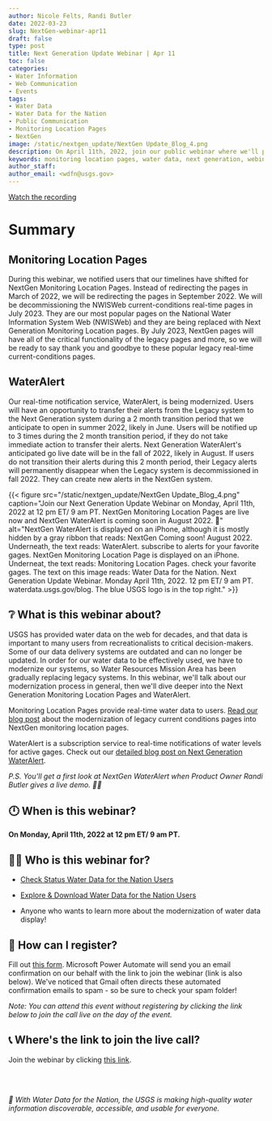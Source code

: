 ```yaml
---
author: Nicole Felts, Randi Butler
date: 2022-03-23
slug: NextGen-webinar-apr11
draft: false
type: post
title: Next Generation Update Webinar | Apr 11
toc: false
categories: 
- Water Information
- Web Communication
- Events
tags:
- Water Data
- Water Data for the Nation
- Public Communication
- Monitoring Location Pages
- NextGen
image: /static/nextgen_update/NextGen Update_Blog_4.png
description: On April 11th, 2022, join our public webinar where we'll provide an update on the Next Generation Monitoring Location Pages and give a live demo of the Next Generation WaterAlert. Wondering what these products are? Read on...
keywords: monitoring location pages, water data, next generation, webinar, update
author_staff: 
author_email: <wdfn@usgs.gov>
---
```


[Watch the recording]()

# Summary
## Monitoring Location Pages
During this webinar, we notified users that our timelines have shifted for NextGen Monitoring Location Pages.
Instead of redirecting the pages in March of 2022, we will be redirecting the pages in September 2022. We will be decommissioning the NWISWeb current-conditions real-time pages in July 2023. They are our most popular pages on the National Water Information System Web (NWISWeb) and they are being replaced with Next Generation Monitoring Location pages. By July 2023, NextGen pages will have all of the critical functionality of the legacy pages and more, so we will be ready to say thank you and goodbye to these popular legacy real-time current-conditions pages.
## WaterAlert
Our real-time notification service, WaterAlert, is being modernized. Users will have an opportunity to transfer their alerts from the Legacy system to the Next Generation system during a 2 month transition period that we anticipate to open in summer 2022, likely in June. Users will be notified up to 3 times during the 2 month transition period, if they do not take immediate action to transfer their alerts. Next Generation WaterAlert's anticipated go live date will be in the fall of 2022, likely in August.
If users do not transition their alerts during this 2 month period, their Legacy alerts will permanently disappear when the Legacy system is decommissioned in fall 2022. They can create new alerts in the NextGen system. 

<div class="grid-row">
{{< figure src="/static/nextgen_update/NextGen Update_Blog_4.png" caption="Join our Next Generation Update Webinar on Monday, April 11th, 2022 at 12 pm ET/ 9 am PT. NextGen Monitoring Location Pages are live now and NextGen WaterAlert is coming soon in August 2022. 👀" alt="NextGen WaterAlert is displayed on an iPhone, although it is mostly hidden by a gray ribbon that reads: NextGen Coming soon! August 2022. Underneath, the text reads: WaterAlert. subscribe to alerts for your favorite gages. NextGen Monitoring Location Page is displayed on an iPhone. Underneat, the text reads: Monitoring Location Pages. check your favorite gages. The text on this image reads: Water Data for the Nation. Next Generation Update Webinar. Monday April 11th, 2022. 12 pm ET/ 9 am PT. waterdata.usgs.gov/blog. The blue USGS logo is in the top right." >}}
</div>

## ❔ What is this webinar about?

USGS has provided water data on the web for decades, and that data is important to many users from recreationalists to critical decision-makers. Some of our data delivery systems are outdated and can no longer be updated. In order for our water data to be effectively used, we have to modernize our systems, so Water Resources Mission Area has been gradually replacing legacy systems. In this webinar, we'll talk about our modernization process in general, then we'll dive deeper into the Next Generation Monitoring Location Pages and WaterAlert.

Monitoring Location Pages provide real-time water data to users. [Read our blog post](https://waterdata.usgs.gov/blog/realtime-pages-replacement/) about the modernization of legacy current conditions pages into NextGen monitoring location pages.

WaterAlert is a subscription service to real-time notifications of water levels for active gages. Check out our [detailed blog post on Next Generation WaterAlert](https://waterdata.usgs.gov/blog/WaterAlert-transition/).

*P.S. You'll get a first look at NextGen WaterAlert when Product Owner Randi Butler gives a live demo. 🙌🥳*


## 🕛 When is this webinar?
**On Monday, April 11th, 2022 at 12 pm ET/ 9 am PT.**


## 👩🧑 Who is this webinar for?
- [Check Status Water Data for the Nation Users](https://waterdata.usgs.gov/blog/user_check_status/)

- [Explore & Download Water Data for the Nation Users](https://waterdata.usgs.gov/blog/user_explore_download/)

- Anyone who wants to learn more about the modernization of water data display!


## 📆 How can I register?
Fill out [this form](https://forms.office.com/g/VuUJ4pfhUU). Microsoft Power Automate will send you an email confirmation on our behalf with the link to join the webinar (link is also below). We've noticed that Gmail often directs these automated confirmation emails to spam - so be sure to check your spam folder!

*Note: You can attend this event without registering by clicking the link below to join the call live on the day of the event.*

## 📞 Where's the link to join the live call?
Join the webinar by clicking [this link](https://teams.microsoft.com/l/meetup-join/19%3ameeting_NjlmMmEwZGItN2U5ZS00NDgzLWE2NjktNGRjMzUwOTU5NmQy%40thread.v2/0?context=%7b%22Tid%22%3a%220693b5ba-4b18-4d7b-9341-f32f400a5494%22%2c%22Oid%22%3a%2274c01c76-7d2c-4555-94ec-9e22ecb44037%22%7d).


<br>
<br>

*🙌 With Water Data for the Nation, the USGS is making high-quality water information discoverable, accessible, and usable for everyone.*
